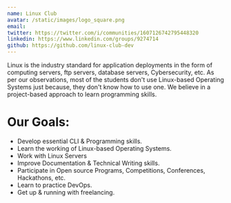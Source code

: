 ```yaml
---
name: Linux Club
avatar: /static/images/logo_square.png
email: 
twitter: https://twitter.com/i/communities/1607126742795448320
linkedin: https://www.linkedin.com/groups/9274714
github: https://github.com/linux-club-dev
---
```


Linux is the industry standard for application deployments in the form of computing servers, ftp servers, database servers, Cybersecurity, etc. As per our observations, most of the students don't use Linux-based Operating Systems just because, they don't know how to use one. We believe in a project-based approach to learn programming skills. 

# Our Goals:
- Develop essential CLI & Programming skills.
- Learn the working of Linux-based Operating Systems.
- Work with Linux Servers
- Improve Documentation & Technical Writing skills.
- Participate in Open source Programs, Competitions, Conferences, Hackathons, etc.
- Learn to practice DevOps.
- Get up & running with freelancing.
